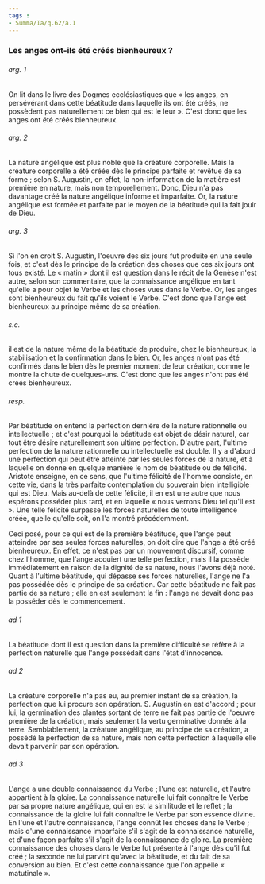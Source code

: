 ```yaml
---
tags : 
- Summa/Ia/q.62/a.1
---
```


### Les anges ont-ils été créés bienheureux ?

###### arg. 1
On lit dans le livre des Dogmes ecclésiastiques que « les anges, en persévérant dans cette béatitude dans laquelle ils ont été créés, ne possèdent pas naturellement ce bien qui est le leur ». C'est donc que les anges ont été créés bienheureux. 

###### arg. 2
La nature angélique est plus noble que la créature corporelle. Mais la créature corporelle a été créée dès le principe parfaite et revêtue de sa forme ; selon S. Augustin, en effet, la non-information de la matière est première en nature, mais non temporellement. Donc, Dieu n'a pas davantage créé la nature angélique informe et imparfaite. Or, la nature angélique est formée et parfaite par le moyen de la béatitude qui la fait jouir de Dieu. 

###### arg. 3
Si l'on en croit S. Augustin, l'oeuvre des six jours fut produite en une seule fois, et c'est dès le principe de la création des choses que ces six jours ont tous existé. Le « matin » dont il est question dans le récit de la Genèse n'est autre, selon son commentaire, que la connaissance angélique en tant qu'elle a pour objet le Verbe et les choses vues dans le Verbe. Or, les anges sont bienheureux du fait qu'ils voient le Verbe. C'est donc que l'ange est bienheureux au principe même de sa création. 

###### s.c.
il est de la nature même de la béatitude de produire, chez le bienheureux, la stabilisation et la confirmation dans le bien. Or, les anges n'ont pas été confirmés dans le bien dès le premier moment de leur création, comme le montre la chute de quelques-uns. C'est donc que les anges n'ont pas été créés bienheureux. 

###### resp.
Par béatitude on entend la perfection dernière de la nature rationnelle ou intellectuelle ; et c'est pourquoi la béatitude est objet de désir naturel, car tout être désire naturellement son ultime perfection. D'autre part, l'ultime perfection de la nature rationnelle ou intellectuelle est double. Il y a d'abord une perfection qui peut être atteinte par les seules forces de la nature, et à laquelle on donne en quelque manière le nom de béatitude ou de félicité. Aristote enseigne, en ce sens, que l'ultime félicité de l'homme consiste, en cette vie, dans la très parfaite contemplation du souverain bien intelligible qui est Dieu. Mais au-delà de cette félicité, il en est une autre que nous espérons posséder plus tard, et en laquelle « nous verrons Dieu tel qu'il est ». Une telle félicité surpasse les forces naturelles de toute intelligence créée, quelle qu'elle soit, on l'a montré précédemment. 

Ceci posé, pour ce qui est de la première béatitude, que l'ange peut atteindre par ses seules forces naturelles, on doit dire que l'ange a été créé bienheureux. En effet, ce n'est pas par un mouvement discursif, comme chez l'homme, que l'ange acquiert une telle perfection, mais il la possède immédiatement en raison de la dignité de sa nature, nous l'avons déjà noté. Quant à l'ultime béatitude, qui dépasse ses forces naturelles, l'ange ne l'a pas possédée dès le principe de sa création. Car cette béatitude ne fait pas partie de sa nature ; elle en est seulement la fin : l'ange ne devait donc pas la posséder dès le commencement. 

###### ad 1
La béatitude dont il est question dans la première difficulté se réfère à la perfection naturelle que l'ange possédait dans l'état d'innocence. 

###### ad 2
La créature corporelle n'a pas eu, au premier instant de sa création, la perfection que lui procure son opération. S. Augustin en est d'accord ; pour lui, la germination des plantes sortant de terre ne fait pas partie de l'oeuvre première de la création, mais seulement la vertu germinative donnée à la terre. Semblablement, la créature angélique, au principe de sa création, a possédé la perfection de sa nature, mais non cette perfection à laquelle elle devait parvenir par son opération. 

###### ad 3
L'ange a une double connaissance du Verbe ; l'une est naturelle, et l'autre appartient à la gloire. La connaissance naturelle lui fait connaître le Verbe par sa propre nature angélique, qui en est la similitude et le reflet ; la connaissance de la gloire lui fait connaître le Verbe par son essence divine. En l'une et l'autre connaissance, l'ange connût les choses dans le Verbe ; mais d'une connaissance imparfaite s'il s'agit de la connaissance naturelle, et d'une façon parfaite s'il s'agit de la connaissance de gloire. La première connaissance des choses dans le Verbe fut présente à l'ange dès qu'il fut créé ; la seconde ne lui parvint qu'avec la béatitude, et du fait de sa conversion au bien. Et c'est cette connaissance que l'on appelle « matutinale ». 




